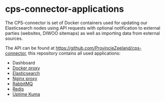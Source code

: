 # cps-connector-applications
The CPS-connector is set of Docker containers used for updating our Elasticsearch nodes using API requests with optional notification to external parties (websites, DIWOO sitemaps) as well as importing data from external sources.

The API can be found at https://github.com/ProvincieZeeland/cps-connector, this repository contains all used applications:

- Dashboard
- [Docker proxy](https://github.com/Tecnativa/docker-socket-proxy)
- [Elasticsearch](https://www.elastic.co/elasticsearch)
- [Nginx proxy](https://www.nginx.com/)
- [RabbitMQ](https://rabbitmq.com/)
- [Redis](https://redis.com/)
- [Uptime Kuma](https://uptime.kuma.pet/)
  
  



